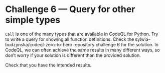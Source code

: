 # Challenge 6 — Query for other simple types
`Call` is one of the many types that are available in CodeQL for Python. Try to write a query for showing all function definitions.
Check the sylwia-budzynska/codeql-zero-to-hero repository challenge 6 for the solution.
In CodeQL, we can often achieve the same results in many different ways, so don’t worry if your solution is different than the provided solution.

Check that you have the intended results.
